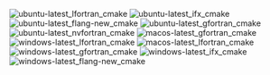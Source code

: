  ![ubuntu-latest_lfortran_cmake](https://img.shields.io/badge/ubuntu--latest_lfortran_cmake-failing-red) ![ubuntu-latest_ifx_cmake](https://img.shields.io/badge/ubuntu--latest_ifx_cmake-failing-red) ![ubuntu-latest_flang-new_cmake](https://img.shields.io/badge/ubuntu--latest_flang--new_cmake-failing-red) ![ubuntu-latest_gfortran_cmake](https://img.shields.io/badge/ubuntu--latest_gfortran_cmake-failing-red) ![ubuntu-latest_nvfortran_cmake](https://img.shields.io/badge/ubuntu--latest_nvfortran_cmake-failing-red) ![macos-latest_gfortran_cmake](https://img.shields.io/badge/macos--latest_gfortran_cmake-failing-red) ![windows-latest_lfortran_cmake](https://img.shields.io/badge/windows--latest_lfortran_cmake-failing-red) ![macos-latest_lfortran_cmake](https://img.shields.io/badge/macos--latest_lfortran_cmake-failing-red) ![windows-latest_gfortran_cmake](https://img.shields.io/badge/windows--latest_gfortran_cmake-failing-red) ![windows-latest_ifx_cmake](https://img.shields.io/badge/windows--latest_ifx_cmake-failing-red) ![windows-latest_flang-new_cmake](https://img.shields.io/badge/windows--latest_flang--new_cmake-failing-red)
